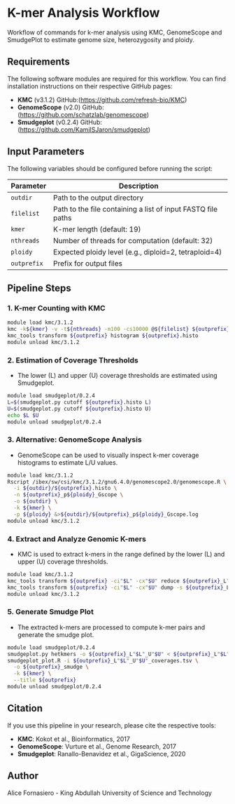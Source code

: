 # K-mer Analysis Workflow

Workflow of commands for k-mer analysis using KMC, GenomeScope and SmudgePlot to estimate genome size, heterozygosity and ploidy.

## Requirements

The following software modules are required for this workflow. You can find installation instructions on their respective GitHub pages:

- **KMC** (v3.1.2)
  GitHub:(https://github.com/refresh-bio/KMC)
- **GenomeScope** (v2.0)
  GitHub: (https://github.com/schatzlab/genomescope)
- **Smudgeplot** (v0.2.4)
  GitHub: (https://github.com/KamilSJaron/smudgeplot)

## Input Parameters

The following variables should be configured before running the script:

| Parameter   | Description                                                  |
| ----------- | ------------------------------------------------------------ |
| `outdir`    | Path to the output directory                                 |
| `filelist`  | Path to the file containing a list of input FASTQ file paths |
| `kmer`      | K-mer length (default: 19)                                   |
| `nthreads`  | Number of threads for computation (default: 32)              |
| `ploidy`    | Expected ploidy level (e.g., diploid=2, tetraploid=4)        |
| `outprefix` | Prefix for output files                                      |

## Pipeline Steps

### 1. K-mer Counting with KMC

```bash
module load kmc/3.1.2
kmc -k${kmer} -v -t${nthreads} -m100 -cs10000 @${filelist} ${outprefix} ./
kmc_tools transform ${outprefix} histogram ${outprefix}.histo
module unload kmc/3.1.2
```

### 2. Estimation of Coverage Thresholds

- The lower (L) and upper (U) coverage thresholds are estimated using Smudgeplot.

```bash
module load smudgeplot/0.2.4
L=$(smudgeplot.py cutoff ${outprefix}.histo L)
U=$(smudgeplot.py cutoff ${outprefix}.histo U)
echo $L $U
module unload smudgeplot/0.2.4
```

### 3. Alternative: GenomeScope Analysis

- GenomeScope can be used to visually inspect k-mer coverage histograms to estimate L/U values.

```bash
module load kmc/3.1.2
Rscript /ibex/sw/csi/kmc/3.1.2/gnu6.4.0/genomescope2.0/genomescope.R \
  -i ${outdir}/${outprefix}.histo \
  -n ${outprefix}_p${ploidy}_Gscope \
  -o ${outdir} \
  -k ${kmer} \
  -p ${ploidy} &>${outdir}/${outprefix}_p${ploidy}_Gscope.log
module unload kmc/3.1.2
```

### 4. Extract and Analyze Genomic K-mers

- KMC is used to extract k-mers in the range defined by the lower (L) and upper (U) coverage thresholds.

```bash
module load kmc/3.1.2
kmc_tools transform ${outprefix} -ci"$L" -cx"$U" reduce ${outprefix}_L"$L"_U"$U"
kmc_tools transform ${outprefix} -ci"$L" -cx"$U" dump -s ${outprefix}_L"$L"_U"$U".dump
module unload kmc/3.1.2
```

### 5. Generate Smudge Plot

- The extracted k-mers are processed to compute k-mer pairs and generate the smudge plot.

```bash
module load smudgeplot/0.2.4
smudgeplot.py hetkmers -o ${outprefix}_L"$L"_U"$U" < ${outprefix}_L"$L"_U"$U".dump
smudgeplot_plot.R -i ${outprefix}_L"$L"_U"$U"_coverages.tsv \
  -o ${outprefix}_smudge \
  -k ${kmer} \
  --title ${outprefix}
module unload smudgeplot/0.2.4
```

## Citation

If you use this pipeline in your research, please cite the respective tools:

- **KMC**: Kokot et al., Bioinformatics, 2017
- **GenomeScope**: Vurture et al., Genome Research, 2017
- **Smudgeplot**: Ranallo-Benavidez et al., GigaScience, 2020

## Author

Alice Fornasiero - King Abdullah University of Science and Technology


